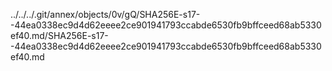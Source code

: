 ../../../.git/annex/objects/0v/gQ/SHA256E-s17--44ea0338ec9d4d62eeee2ce901941793ccabde6530fb9bffceed68ab5330ef40.md/SHA256E-s17--44ea0338ec9d4d62eeee2ce901941793ccabde6530fb9bffceed68ab5330ef40.md